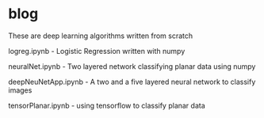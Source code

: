 # blog

These are deep learning algorithms written from scratch

logreg.ipynb - Logistic Regression written with numpy

neuralNet.ipynb - Two layered network classifying planar data using numpy

deepNeuNetApp.ipynb - A two and a five layered neural network to classify images

tensorPlanar.ipynb - using tensorflow to classify planar data


